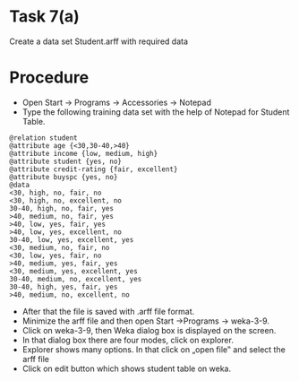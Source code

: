 # Task 7(a)
Create a data set Student.arff with required data 
# Procedure
- Open Start → Programs → Accessories → Notepad
- Type the following training data set with the help of Notepad for Student Table. 
```
@relation student 
@attribute age {<30,30-40,>40} 
@attribute income {low, medium, high} 
@attribute student {yes, no} 
@attribute credit-rating {fair, excellent} 
@attribute buyspc {yes, no} 
@data 
<30, high, no, fair, no 
<30, high, no, excellent, no 
30-40, high, no, fair, yes 
>40, medium, no, fair, yes 
>40, low, yes, fair, yes 
>40, low, yes, excellent, no 
30-40, low, yes, excellent, yes 
<30, medium, no, fair, no 
<30, low, yes, fair, no 
>40, medium, yes, fair, yes 
<30, medium, yes, excellent, yes 
30-40, medium, no, excellent, yes 
30-40, high, yes, fair, yes 
>40, medium, no, excellent, no 
```
- After that the file is saved with .arff file format. 
- Minimize the arff file and then open Start ->Programs -> weka-3-9. 
- Click on weka-3-9, then Weka dialog box is displayed on the screen. 
- In that dialog box there are four modes, click on explorer. 
- Explorer shows many options. In that click on „open file‟ and select the arff file 
- Click on edit button which shows student table on weka.
